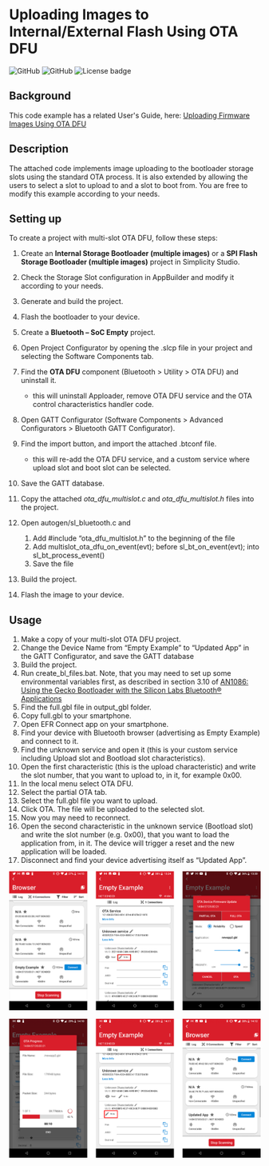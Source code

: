 # Uploading Images to Internal/External Flash Using OTA DFU

![GitHub](https://img.shields.io/badge/Type-Virtual%20Application-green)
![GitHub](https://img.shields.io/badge/Technology-Bluetooth-green)
![License badge](https://img.shields.io/badge/License-zlib-green)

## Background

This code example has a related User's Guide, here: [Uploading Firmware Images Using OTA DFU](https://docs.silabs.com/bluetooth/latest/general/firmware-upgrade/uploading-firmware-images-using-ota-dfu)

## Description

The attached code implements image uploading to the bootloader storage slots using the standard OTA process. It is also extended by allowing the users to select a slot to upload to and a slot to boot from. You are free to modify this example according to your needs.



## Setting up

To create a project with multi-slot OTA DFU, follow these steps:

1. Create an **Internal Storage Bootloader (multiple images)** or a **SPI Flash Storage Bootloader (multiple images)** project in Simplicity Studio.

2. Check the Storage Slot configuration in AppBuilder and modify it according to your needs.

3. Generate and build the project.

4. Flash the bootloader to your device.

   

5. Create a **Bluetooth – SoC Empty** project.

6. Open Project Configurator by opening the .slcp file in your project and selecting the Software Components tab.

7. Find the **OTA DFU** component (Bluetooth > Utility > OTA DFU) and uninstall it.

   * this will uninstall Apploader, remove OTA DFU service and the OTA control characteristics handler code.

8. Open GATT Configurator (Software Components > Advanced Configurators > Bluetooth GATT Configurator).

9. Find the import button, and import the attached .btconf file.

   * this will re-add the OTA DFU service, and a custom service where upload slot and boot slot can be selected.

10. Save the GATT database.

11. Copy the attached *ota_dfu_multislot.c* and *ota_dfu_multislot.h* files into the project.

12. Open autogen/sl_bluetooth.c and

    1. Add #include “ota_dfu_multislot.h” to the beginning of the file
    2. Add multislot_ota_dfu_on_event(evt); before sl_bt_on_event(evt); into sl_bt_process_event()
    3. Save the file

13. Build the project.

14. Flash the image to your device.



## Usage

1. Make a copy of your multi-slot OTA DFU project.
2. Change the Device Name from “Empty Example” to “Updated App” in the GATT Configurator, and save the GATT database
3. Build the project.
4. Run create_bl_files.bat. Note, that you may need to set up some environmental variables first, as described in section 3.10 of [AN1086: Using the Gecko Bootloader with the Silicon Labs Bluetooth® Applications](https://www.silabs.com/documents/public/application-notes/an1086-gecko-bootloader-bluetooth.pdf)
5. Find the full.gbl file in output_gbl folder.
6. Copy full.gbl to your smartphone.
7. Open EFR Connect app on your smartphone.
8. Find your device with Bluetooth browser (advertising as Empty Example) and connect to it.
9. Find the unknown service and open it (this is your custom service including Upload slot and Bootload slot characteristics).
10. Open the first characteristic (this is the upload characteristic) and write the slot number, that you want to upload to, in it, for example 0x00.
11. In the local menu select OTA DFU.
12. Select the partial OTA tab.
13. Select the full.gbl file you want to upload.
14. Click OTA. The file will be uploaded to the selected slot.
15. Now you may need to reconnect.
16. Open the second characteristic in the unknown service (Bootload slot) and write the slot number (e.g. 0x00), that you want to load the application from, in it. The device will trigger a reset and the new application will be loaded.
17. Disconnect and find your device advertising itself as “Updated App”.

![img](images/ota_mobile_1.png)

![img](images/ota_mobile_2.png)